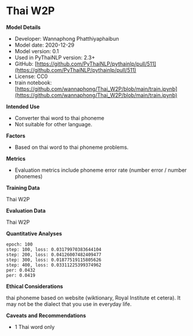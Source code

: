 # Thai W2P

**Model Details**

- Developer: Wannaphong Phatthiyaphaibun
- Model date: 2020-12-29
- Model version: 0.1
- Used in PyThaiNLP version: 2.3+
- GitHub: [https://github.com/PyThaiNLP/pythainlp/pull/511](https://github.com/PyThaiNLP/pythainlp/pull/511)
- License: CC0
- train notebook: [https://github.com/wannaphong/Thai_W2P/blob/main/train.ipynb](https://github.com/wannaphong/Thai_W2P/blob/main/train.ipynb)

**Intended Use**

- Converter thai word to thai phoneme
- Not suitable for other language.

**Factors**

- Based on thai word to thai phoneme problems.

**Metrics**

- Evaluation metrics include phoneme error rate (number error / number phonemes)

**Training Data**

Thai W2P

**Evaluation Data** 

Thai W2P

**Quantitative Analyses**

```
epoch: 100
step: 100, loss: 0.03179970383644104
step: 200, loss: 0.04126007482409477
step: 300, loss: 0.01877519115805626
step: 400, loss: 0.03311225399374962
per: 0.0432
per: 0.0419
```

**Ethical Considerations**

thai phoneme based on website (wiktionary, Royal Institute et cetera). It may not be the dialect that you use in everyday life.

**Caveats and Recommendations**

- 1 Thai word only
